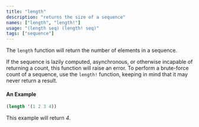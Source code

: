 ```yaml
---
title: "length"
description: "returns the size of a sequence"
names: ["length", "length!"]
usage: "(length seq) (length! seq)"
tags: ["sequence"]
---
```


The `length` function will return the number of elements in a sequence.

If the sequence is lazily computed, asynchronous, or otherwise incapable of returning a count, this function will raise an error. To perform a brute-force count of a sequence, use the `length!` function, keeping in mind that it may never return a result.

#### An Example

```scheme
(length '(1 2 3 4))
```

This example will return _4_.
